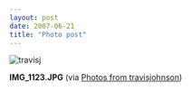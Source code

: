 ```yaml
---
layout: post
date: 2007-06-21
title: "Photo post"
---
```

![travisj](/images/21bb285a999f84c07e1869d6bb43f016ff2b0dc67d05c4d8add66ccb47136c74.jpg)

<b>IMG_1123.JPG</b> (via <a href="http://www.flickr.com/photos/travisjohnson/578624633/">Photos from travisjohnson</a>)